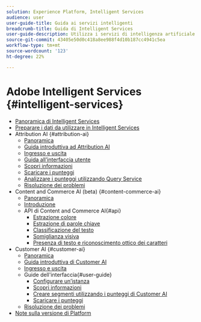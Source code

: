 ```yaml
---
solution: Experience Platform, Intelligent Services
audience: user
user-guide-title: Guida ai servizi intelligenti
breadcrumb-title: Guida di Intelligent Services
user-guide-description: Utilizza i servizi di intelligenza artificiale per generare valutazioni, scoprire informazioni approfondite e creare segmenti dai dati degli eventi di marketing.
source-git-commit: 43405e50d0c418a8ee988f4d10b187cc4941c5ea
workflow-type: tm+mt
source-wordcount: '123'
ht-degree: 22%

---
```



# Adobe Intelligent Services {#intelligent-services}

- [Panoramica di Intelligent Services](home.md)
- [Preparare i dati da utilizzare in Intelligent Services](data-preparation.md)
- Attribution AI {#attribution-ai}
   - [Panoramica](attribution-ai/overview.md)
   - [Guida introduttiva ad Attribution AI](attribution-ai/getting-started.md)
   - [Ingresso e uscita](attribution-ai/input-output.md)
   - [Guida all’interfaccia utente](attribution-ai/user-guide.md)
   - [Scopri informazioni](attribution-ai/discover-insights.md)
   - [Scaricare i punteggi](attribution-ai/download-scores.md)
   - [Analizzare i punteggi utilizzando Query Service](attribution-ai/aai-query-service.md)
   - [Risoluzione dei problemi](attribution-ai/troubleshooting.md)
- Content and Commerce AI (beta) {#content-commerce-ai}
   - [Panoramica](content-commerce-ai/overview.md)
   - [Introduzione](content-commerce-ai/getting-started.md)
   - API di Content and Commerce AI{#api}
      - [Estrazione colore](content-commerce-ai/api/color-extraction.md)
      - [Estrazione di parole chiave](content-commerce-ai/api/keyword-extraction.md)
      - [Classificazione del testo](content-commerce-ai/api/text-classification.md)
      - [Somiglianza visiva](content-commerce-ai/api/visual-similarity.md)
      - [Presenza di testo e riconoscimento ottico dei caratteri](content-commerce-ai/api/optical-character-recognition.md)
- Customer AI {#customer-ai}
   - [Panoramica](customer-ai/overview.md)
   - [Guida introduttiva di Customer AI](customer-ai/getting-started.md)
   - [Ingresso e uscita](customer-ai/input-output.md)
   - Guide dell&#39;interfaccia{#user-guide}
      - [Configurare un’istanza](customer-ai/user-guide/configure.md)
      - [Scopri informazioni](customer-ai/user-guide/discover-insights.md)
      - [Creare segmenti utilizzando i punteggi di Customer AI](customer-ai/user-guide/create-segment.md)
      - [Scaricare i punteggi](customer-ai/user-guide/download-scores.md)
   - [Risoluzione dei problemi](customer-ai/troubleshooting.md)
- [Note sulla versione di Platform](https://www.adobe.com/go/platform-release-notes-en)
